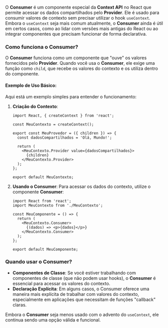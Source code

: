 
O **Consumer** é um componente especial da **Context API** no React que permite acessar os dados compartilhados pelo **Provider**. Ele é usado para consumir valores de contexto sem precisar utilizar o hook `useContext`. Embora o `useContext` seja mais comum atualmente, o **Consumer** ainda é útil em certos casos, como ao lidar com versões mais antigas do React ou ao integrar componentes que precisam funcionar de forma declarativa.

### Como funciona o Consumer?

O **Consumer** funciona como um componente que "ouve" os valores fornecidos pelo **Provider**. Quando você usa o **Consumer**, ele exige uma função como `child`, que recebe os valores do contexto e os utiliza dentro do componente.

#### Exemplo de Uso Básico:

Aqui está um exemplo simples para entender o funcionamento:

1. **Criação do Contexto**:

    ```
    import React, { createContext } from 'react';
    
    const MeuContexto = createContext();
    
    export const MeuProvedor = ({ children }) => {
      const dadosCompartilhados = 'Olá, Mundo!';
    
      return (
        <MeuContexto.Provider value={dadosCompartilhados}>
          {children}
        </MeuContexto.Provider>
      );
    };
    
    export default MeuContexto;
    ```

2. **Usando o Consumer**: Para acessar os dados do contexto, utilize o componente **Consumer**:

    ```
    import React from 'react';
    import MeuContexto from './MeuContexto';
    
    const MeuComponente = () => {
      return (
        <MeuContexto.Consumer>
          {(dados) => <p>{dados}</p>}
        </MeuContexto.Consumer>
      );
    };
    
    export default MeuComponente;
    ```

### Quando usar o Consumer?

- **Componentes de Classe**: Se você estiver trabalhando com componentes de classe (que não podem usar hooks), o **Consumer** é essencial para acessar os valores do contexto.
- **Declaração Explícita**: Em alguns casos, o Consumer oferece uma maneira mais explícita de trabalhar com valores do contexto, especialmente em aplicações que necessitam de funções "callback" claras.

Embora o **Consumer** seja menos usado com o advento do `useContext`, ele continua sendo uma opção válida e funcional.


